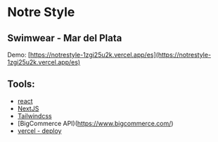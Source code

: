 # Notre Style
## Swimwear - Mar del Plata
Demo: [https://notrestyle-1zgi25u2k.vercel.app/es](https://notrestyle-1zgi25u2k.vercel.app/es)

## Tools:
* [react](https://es.reactjs.org)
* [NextJS](https://nextjs.org)
* [Tailwindcss](https://tailwindcss.com/)
* [BigCommerce API)(https://www.bigcommerce.com/)
* [vercel - deploy](https://vercel.com/)
